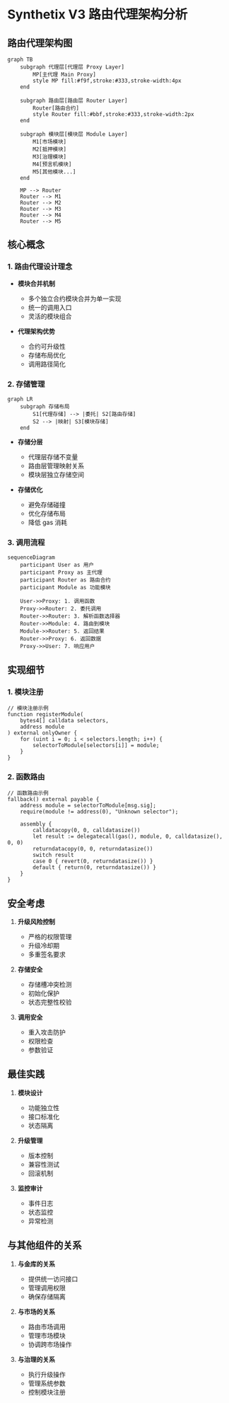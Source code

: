 # Synthetix V3 路由代理架构分析

## 路由代理架构图

```mermaid
graph TB
    subgraph 代理层[代理层 Proxy Layer]
        MP[主代理 Main Proxy]
        style MP fill:#f9f,stroke:#333,stroke-width:4px
    end

    subgraph 路由层[路由层 Router Layer]
        Router[路由合约]
        style Router fill:#bbf,stroke:#333,stroke-width:2px
    end

    subgraph 模块层[模块层 Module Layer]
        M1[市场模块]
        M2[抵押模块]
        M3[治理模块]
        M4[预言机模块]
        M5[其他模块...]
    end

    MP --> Router
    Router --> M1
    Router --> M2
    Router --> M3
    Router --> M4
    Router --> M5
```

## 核心概念

### 1. 路由代理设计理念

- **模块合并机制**
  - 多个独立合约模块合并为单一实现
  - 统一的调用入口
  - 灵活的模块组合

- **代理架构优势**
  - 合约可升级性
  - 存储布局优化
  - 调用路径简化

### 2. 存储管理

```mermaid
graph LR
    subgraph 存储布局
        S1[代理存储] --> |委托| S2[路由存储]
        S2 --> |映射| S3[模块存储]
    end
```

- **存储分层**
  - 代理层存储不变量
  - 路由层管理映射关系
  - 模块层独立存储空间

- **存储优化**
  - 避免存储碰撞
  - 优化存储布局
  - 降低 gas 消耗

### 3. 调用流程

```mermaid
sequenceDiagram
    participant User as 用户
    participant Proxy as 主代理
    participant Router as 路由合约
    participant Module as 功能模块

    User->>Proxy: 1. 调用函数
    Proxy->>Router: 2. 委托调用
    Router->>Router: 3. 解析函数选择器
    Router->>Module: 4. 路由到模块
    Module->>Router: 5. 返回结果
    Router->>Proxy: 6. 返回数据
    Proxy->>User: 7. 响应用户
```

## 实现细节

### 1. 模块注册

```solidity
// 模块注册示例
function registerModule(
    bytes4[] calldata selectors,
    address module
) external onlyOwner {
    for (uint i = 0; i < selectors.length; i++) {
        selectorToModule[selectors[i]] = module;
    }
}
```

### 2. 函数路由

```solidity
// 函数路由示例
fallback() external payable {
    address module = selectorToModule[msg.sig];
    require(module != address(0), "Unknown selector");
    
    assembly {
        calldatacopy(0, 0, calldatasize())
        let result := delegatecall(gas(), module, 0, calldatasize(), 0, 0)
        returndatacopy(0, 0, returndatasize())
        switch result
        case 0 { revert(0, returndatasize()) }
        default { return(0, returndatasize()) }
    }
}
```

## 安全考虑

1. **升级风险控制**
   - 严格的权限管理
   - 升级冷却期
   - 多重签名要求

2. **存储安全**
   - 存储槽冲突检测
   - 初始化保护
   - 状态完整性校验

3. **调用安全**
   - 重入攻击防护
   - 权限检查
   - 参数验证

## 最佳实践

1. **模块设计**
   - 功能独立性
   - 接口标准化
   - 状态隔离

2. **升级管理**
   - 版本控制
   - 兼容性测试
   - 回滚机制

3. **监控审计**
   - 事件日志
   - 状态监控
   - 异常检测

## 与其他组件的关系

1. **与金库的关系**
   - 提供统一访问接口
   - 管理调用权限
   - 确保存储隔离

2. **与市场的关系**
   - 路由市场调用
   - 管理市场模块
   - 协调跨市场操作

3. **与治理的关系**
   - 执行升级操作
   - 管理系统参数
   - 控制模块注册 